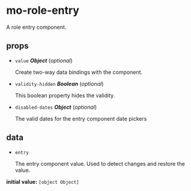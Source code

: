 # mo-role-entry 

A role entry component. 

## props 

- `value` ***Object*** (*optional*) 

  Create two-way data bindings with the component. 

- `validity-hidden` ***Boolean*** (*optional*) 

  This boolean property hides the validity. 

- `disabled-dates` ***Object*** (*optional*) 

  The valid dates for the entry component date pickers 

## data 

- `entry` 

  The entry component value.
  Used to detect changes and restore the value. 

**initial value:** `[object Object]` 

